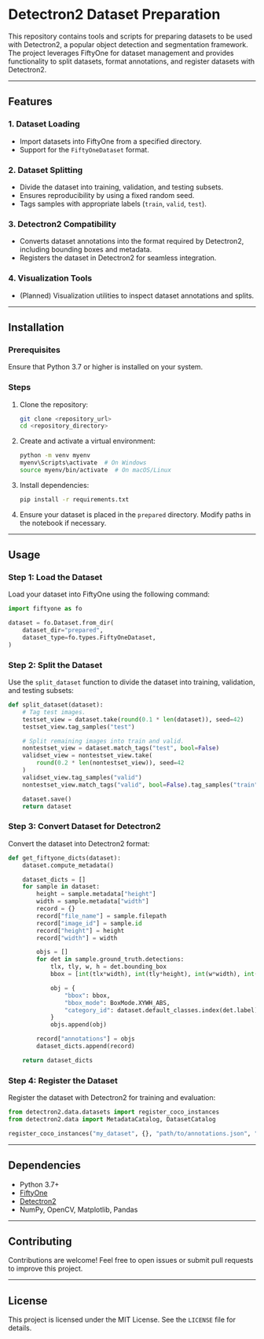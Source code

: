 # Detectron2 Dataset Preparation

This repository contains tools and scripts for preparing datasets to be used with Detectron2, a popular object detection and segmentation framework. The project leverages FiftyOne for dataset management and provides functionality to split datasets, format annotations, and register datasets with Detectron2.

---

## Features

### 1. Dataset Loading
- Import datasets into FiftyOne from a specified directory.
- Support for the `FiftyOneDataset` format.

### 2. Dataset Splitting
- Divide the dataset into training, validation, and testing subsets.
- Ensures reproducibility by using a fixed random seed.
- Tags samples with appropriate labels (`train`, `valid`, `test`).

### 3. Detectron2 Compatibility
- Converts dataset annotations into the format required by Detectron2, including bounding boxes and metadata.
- Registers the dataset in Detectron2 for seamless integration.

### 4. Visualization Tools
- (Planned) Visualization utilities to inspect dataset annotations and splits.

---

## Installation

### Prerequisites
Ensure that Python 3.7 or higher is installed on your system.

### Steps
1. Clone the repository:
   ```bash
   git clone <repository_url>
   cd <repository_directory>
   ```

2. Create and activate a virtual environment:
   ```bash
   python -m venv myenv
   myenv\Scripts\activate  # On Windows
   source myenv/bin/activate  # On macOS/Linux
   ```

3. Install dependencies:
   ```bash
   pip install -r requirements.txt
   ```

4. Ensure your dataset is placed in the `prepared` directory. Modify paths in the notebook if necessary.

---

## Usage

### Step 1: Load the Dataset
Load your dataset into FiftyOne using the following command:
```python
import fiftyone as fo

dataset = fo.Dataset.from_dir(
    dataset_dir="prepared",
    dataset_type=fo.types.FiftyOneDataset,
)
```

### Step 2: Split the Dataset
Use the `split_dataset` function to divide the dataset into training, validation, and testing subsets:
```python
def split_dataset(dataset):
    # Tag test images.
    testset_view = dataset.take(round(0.1 * len(dataset)), seed=42)
    testset_view.tag_samples("test")

    # Split remaining images into train and valid.
    nontestset_view = dataset.match_tags("test", bool=False)
    validset_view = nontestset_view.take(
        round(0.2 * len(nontestset_view)), seed=42
    )
    validset_view.tag_samples("valid")
    nontestset_view.match_tags("valid", bool=False).tag_samples("train")

    dataset.save()
    return dataset
```

### Step 3: Convert Dataset for Detectron2
Convert the dataset into Detectron2 format:
```python
def get_fiftyone_dicts(dataset):
    dataset.compute_metadata()

    dataset_dicts = []
    for sample in dataset:
        height = sample.metadata["height"]
        width = sample.metadata["width"]
        record = {}
        record["file_name"] = sample.filepath
        record["image_id"] = sample.id
        record["height"] = height
        record["width"] = width

        objs = []
        for det in sample.ground_truth.detections:
            tlx, tly, w, h = det.bounding_box
            bbox = [int(tlx*width), int(tly*height), int(w*width), int(h*height)]

            obj = {
                "bbox": bbox,
                "bbox_mode": BoxMode.XYWH_ABS,
                "category_id": dataset.default_classes.index(det.label),
            }
            objs.append(obj)

        record["annotations"] = objs
        dataset_dicts.append(record)

    return dataset_dicts
```

### Step 4: Register the Dataset
Register the dataset with Detectron2 for training and evaluation:
```python
from detectron2.data.datasets import register_coco_instances
from detectron2.data import MetadataCatalog, DatasetCatalog

register_coco_instances("my_dataset", {}, "path/to/annotations.json", "path/to/images")
```

---

## Dependencies
- Python 3.7+
- [FiftyOne](https://voxel51.com/fiftyone/)
- [Detectron2](https://github.com/facebookresearch/detectron2)
- NumPy, OpenCV, Matplotlib, Pandas


---

## Contributing
Contributions are welcome! Feel free to open issues or submit pull requests to improve this project.

---

## License
This project is licensed under the MIT License. See the `LICENSE` file for details.

